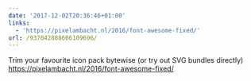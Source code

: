 ```yaml
---
date: '2017-12-02T20:36:46+01:00'
links:
  - 'https://pixelambacht.nl/2016/font-awesome-fixed/'
url: /937042880606109696/
---
```

Trim your favourite icon pack bytewise (or try out SVG bundles directly) https://pixelambacht.nl/2016/font-awesome-fixed/
